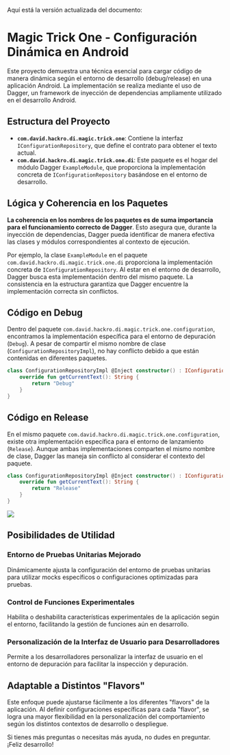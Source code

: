 
Aquí está la versión actualizada del documento:

# Magic Trick One - Configuración Dinámica en Android

Este proyecto demuestra una técnica esencial para cargar código de manera dinámica según el entorno de desarrollo (debug/release) en una aplicación Android. La implementación se realiza mediante el uso de Dagger, un framework de inyección de dependencias ampliamente utilizado en el desarrollo Android.

## Estructura del Proyecto

- **`com.david.hackro.di.magic.trick.one`**: Contiene la interfaz `IConfigurationRepository`, que define el contrato para obtener el texto actual.
- **`com.david.hackro.di.magic.trick.one.di`**: Este paquete es el hogar del módulo Dagger `ExampleModule`, que proporciona la implementación concreta de `IConfigurationRepository` basándose en el entorno de desarrollo.

## Lógica y Coherencia en los Paquetes

**La coherencia en los nombres de los paquetes es de suma importancia para el funcionamiento correcto de Dagger**. Esto asegura que, durante la inyección de dependencias, Dagger pueda identificar de manera efectiva las clases y módulos correspondientes al contexto de ejecución.

Por ejemplo, la clase `ExampleModule` en el paquete `com.david.hackro.di.magic.trick.one.di` proporciona la implementación concreta de `IConfigurationRepository`. Al estar en el entorno de desarrollo, Dagger busca esta implementación dentro del mismo paquete. La consistencia en la estructura garantiza que Dagger encuentre la implementación correcta sin conflictos.

## Código en Debug

Dentro del paquete `com.david.hackro.di.magic.trick.one.configuration`, encontramos la implementación específica para el entorno de depuración (`Debug`). A pesar de compartir el mismo nombre de clase (`ConfigurationRepositoryImpl`), no hay conflicto debido a que están contenidas en diferentes paquetes.

```kotlin
class ConfigurationRepositoryImpl @Inject constructor() : IConfigurationRepository {
    override fun getCurrentText(): String {
        return "Debug"
    }
}
```

## Código en Release

En el mismo paquete `com.david.hackro.di.magic.trick.one.configuration`, existe otra implementación específica para el entorno de lanzamiento (`Release`). Aunque ambas implementaciones comparten el mismo nombre de clase, Dagger las maneja sin conflicto al considerar el contexto del paquete.

```kotlin
class ConfigurationRepositoryImpl @Inject constructor() : IConfigurationRepository {
    override fun getCurrentText(): String {
        return "Release"
    }
}
```

[![](https://mermaid.ink/img/pako:eNqdksFuwjAMhl_Fygk0-gLRxAV24LALcIyEvMbrojVJ5ToTiPXdl3ZMFUKdxm6O_ftz_MtnVUZLSquyxrZdO6wYvQkAwxs2qxheXZUYxcWwpSa2TiKf4NxrAB6gIlklZgqyp6PM5hp2wi5Ufb0zYUQ9HdE3NT1Hm2oa-xuOH87SiO4RU2NvoBO6TZ50WNNLqv7x0d-YW6oJW7qLOunh42dRXNvSy699KorlH5bUUDIhuNAKhtIhzIb8_H7ez4K3xEslM9VCeWKPzua7GZwwSt7Ik1E6hxb53SgTuqzDJHF3CqXSwokWKjUWhS5n9p3svgBQSeX6?type=png)](https://mermaid.live/edit#pako:eNqdksFuwjAMhl_Fygk0-gLRxAV24LALcIyEvMbrojVJ5ToTiPXdl3ZMFUKdxm6O_ftz_MtnVUZLSquyxrZdO6wYvQkAwxs2qxheXZUYxcWwpSa2TiKf4NxrAB6gIlklZgqyp6PM5hp2wi5Ufb0zYUQ9HdE3NT1Hm2oa-xuOH87SiO4RU2NvoBO6TZ50WNNLqv7x0d-YW6oJW7qLOunh42dRXNvSy699KorlH5bUUDIhuNAKhtIhzIb8_H7ez4K3xEslM9VCeWKPzua7GZwwSt7Ik1E6hxb53SgTuqzDJHF3CqXSwokWKjUWhS5n9p3svgBQSeX6)

## Posibilidades de Utilidad

### Entorno de Pruebas Unitarias Mejorado

Dinámicamente ajusta la configuración del entorno de pruebas unitarias para utilizar mocks específicos o configuraciones optimizadas para pruebas.

### Control de Funciones Experimentales

Habilita o deshabilita características experimentales de la aplicación según el entorno, facilitando la gestión de funciones aún en desarrollo.

### Personalización de la Interfaz de Usuario para Desarrolladores

Permite a los desarrolladores personalizar la interfaz de usuario en el entorno de depuración para facilitar la inspección y depuración.

## Adaptable a Distintos "Flavors"

Este enfoque puede ajustarse fácilmente a los diferentes "flavors" de la aplicación. Al definir configuraciones específicas para cada "flavor", se logra una mayor flexibilidad en la personalización del comportamiento según los distintos contextos de desarrollo o despliegue.

Si tienes más preguntas o necesitas más ayuda, no dudes en preguntar. ¡Feliz desarrollo!
